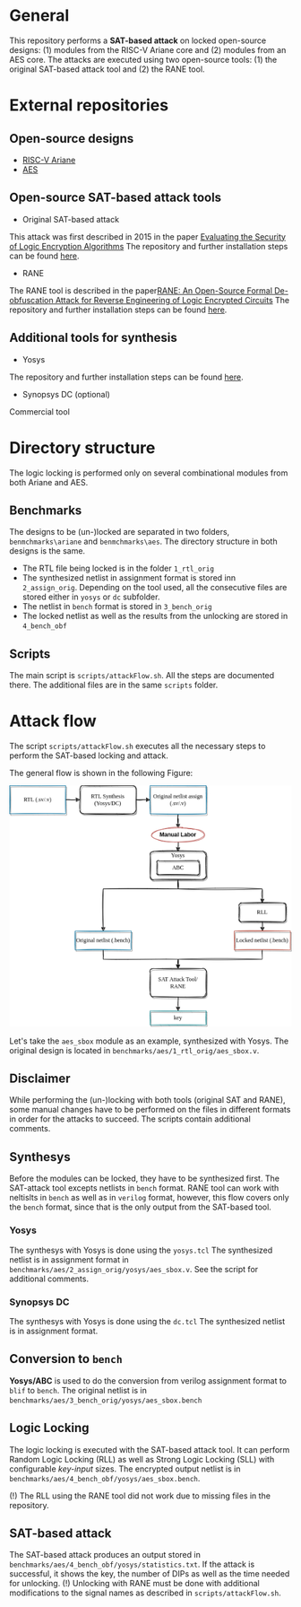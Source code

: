 
# General

This repository performs a **SAT-based attack** on locked open-source designs: (1) modules from the RISC-V Ariane core and (2) modules from an AES core. The attacks are executed using two open-source tools: (1) the original SAT-based attack tool and (2) the RANE tool.

# External repositories

## Open-source designs
* [RISC-V Ariane](https://github.com/lowRISC/ariane)
* [AES](http://www.opencores.org/cores/aes_core/)

## Open-source SAT-based attack tools
* Original SAT-based attack

This attack was first described in 2015 in the paper [Evaluating the Security of Logic Encryption Algorithms](https://ieeexplore.ieee.org/document/7140252)
The repository and further installation steps can be found [here](https://host15author@bitbucket.org/host15author/host15-logic-decryption).
* RANE

The RANE tool is described in the paper[RANE: An Open-Source Formal De-obfuscation Attack for Reverse Engineering of Logic Encrypted Circuits](https://dl.acm.org/doi/10.1145/3453688.3461760)
The repository and further installation steps can be found [here](https://github.com/gate-lab/RANE).

## Additional tools for synthesis
* Yosys

The repository and further installation steps can be found [here](https://github.com/YosysHQ/yosys).
* Synopsys DC (optional)

Commercial tool

# Directory structure
The logic locking is performed only on several combinational modules from both Ariane and AES.

## Benchmarks
The designs to be (un-)locked are separated in two folders, `benmchmarks\ariane` and `benmchmarks\aes`.
The directory structure in both designs is the same.
* The RTL file being locked is in the folder `1_rtl_orig`
* The synthesized netlist in assignment format is stored inn `2_assign_orig`. Depending on the tool used, all the consecutive files are stored either in `yosys` or `dc` subfolder.
* The netlist in `bench` format is stored in `3_bench_orig`
* The locked netlist as well as the results from the unlocking are stored in `4_bench_obf`

## Scripts
The main script is `scripts/attackFlow.sh`. All the steps are documented there. The additional files are in the same `scripts` folder.

# Attack flow
The script `scripts/attackFlow.sh` executes all the necessary steps to perform the SAT-based locking and attack.

The general flow is shown in the following Figure:

![SAT-LL Flow](sat-ll.png)

Let's take the `aes_sbox` module as an example, synthesized with Yosys.
The original design is located in `benchmarks/aes/1_rtl_orig/aes_sbox.v`.

## Disclaimer
While performing the (un-)locking with both tools (original SAT and RANE), some manual changes have to be performed on the files in different formats in order for the attacks to succeed.
The scripts contain additional comments.


## Synthesys
Before the modules can be locked, they have to be synthesized first.
The SAT-attack tool excepts netlists in `bench` format.
RANE tool can work with neltislts  in `bench` as well as in `verilog` format, however, this flow covers only the `bench` format, since that is the only output from the SAT-based tool.

### Yosys
The synthesys with Yosys is done using the `yosys.tcl`
The synthesized netlist is in assignment format in `benchmarks/aes/2_assign_orig/yosys/aes_sbox.v`.
See the script for additional comments.

### Synopsys DC
The synthesys with Yosys is done using the `dc.tcl`
The synthesized netlist is in assignment format.

## Conversion to `bench`
**Yosys/ABC** is used to do the conversion from verilog assignment format to `blif` to `bench`.
The original netlist is in `benchmarks/aes/3_bench_orig/yosys/aes_sbox.bench`

## Logic Locking
The logic locking is executed with the SAT-based attack tool.
It can perform Random Logic Locking (RLL) as well as Strong Logic Locking (SLL) with configurable *key-input* sizes.
The encrypted output netlist is in `benchmarks/aes/4_bench_obf/yosys/aes_sbox.bench`.

(!) The RLL using the RANE tool did not work due to missing files in the repository.


## SAT-based attack
The SAT-based attack produces an output stored in `benchmarks/aes/4_bench_obf/yosys/statistics.txt`.
If the attack is successful, it shows the key, the number of DIPs as well as the time needed for unlocking.
(!) Unlocking with RANE must be done with additional modifications to the signal names as described in `scripts/attackFlow.sh`.
